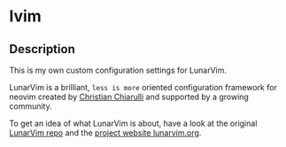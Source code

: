 # lvim

## Description 
This is my own custom configuration settings for LunarVim.

LunarVim is a brilliant, `less is more` oriented configuration framework for neovim
created by [Christian Chiarulli](https://github.com/ChristianChiarulli) and supported
by a growing community.

To get an idea of what LunarVim is about, have a look at the original
[LunarVim repo](https://github.com/ChristianChiarulli/LunarVim) and the
[project website lunarvim.org](https://www.lunarvim.org/).

